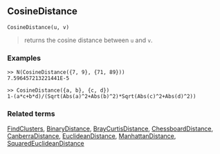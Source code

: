 ## CosineDistance
```
CosineDistance(u, v)
```
> returns the cosine distance between `u` and `v`.
  
### Examples
```
>> N(CosineDistance({7, 9}, {71, 89}))
7.596457213221441E-5
 
>> CosineDistance({a, b}, {c, d})
1-(a*c+b*d)/(Sqrt(Abs(a)^2+Abs(b)^2)*Sqrt(Abs(c)^2+Abs(d)^2))  
```

### Related terms 
[FindClusters](FindClusters.md), [BinaryDistance](BinaryDistance.md), [BrayCurtisDistance](BrayCurtisDistance.md), [ChessboardDistance](ChessboardDistance.md), [CanberraDistance](CanberraDistance.md), [EuclideanDistance](EuclideanDistance.md), [ManhattanDistance](ManhattanDistance.md), [SquaredEuclideanDistance](SquaredEuclideanDistance.md)